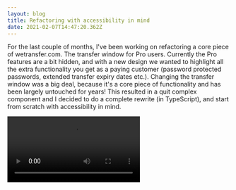 ```yaml
---
layout: blog
title: Refactoring with accessibility in mind
date: 2021-02-07T14:47:20.362Z
---
```

For the last couple of months, I've been working on refactoring a core piece of wetransfer.com. The transfer window for Pro users. Currently the Pro features are a bit hidden, and with a new design we wanted to highlight all the extra functionality you get as a paying customer (password protected passwords, extended transfer expiry dates etc.). Changing the transfer window was a big deal, because it's a core piece of functionality and has been largely untouched for years! This resulted in a quit complex component and I decided to do a complete rewrite (in TypeScript), and start from scratch with accessibility in mind. 

<video loop src="/video/demo.webm" />

The component might seem like it has a lot going on, but when you break it down, it's pretty simple. We have a container component (`TransferWindowPro`) that manages most of the state and is connected with Redux, switches between the expanded and collapsed UI. The expanded UI is used during the configuration of the transfer, and the collapsed UI is used to display different uploading states. When the window expands we transform the `scale` of the SVG to animate the layout of the file list, and it appears as if the configuration component slides out of the files list. All these transitions are triggered as components are added and removed from the DOM, with the use of a prop and `react-transition-group`.

## accessibility improvements 

From the beginning we wanted everything to be fully keyboard accessible and have clear focus states which sometimes wasn't optimal from a design point of view (e.g. chrome doesn't remove the outline after a click, the standard outline doesn't adhere to rounded borders). So to solve these issues we decided to use `:focus-visible` to provide a different focus indicator based on the user’s input modality (mouse vs. keyboard). Because we need to support IE11 we also had to add the polyfill and a postCSS plugin so we can start using it today. For the rounded outline Josh Cameau had a great tip:

<blockquote class="twitter-tweet"><p lang="en" dir="ltr">🔥 Focus outlines are important for accessibility, but they can&#39;t be rounded. Simulate &#39;em with box-shadow!<br><br>This neat trick uses the semi-obscure “spread” property:<br><br>.btn {<br> box-shadow: <br> 0px 0px 0px 2px <a href="https://twitter.com/hashtag/2960C5?src=hash&amp;ref_src=twsrc%5Etfw">#2960C5</a>,<br> 0px 0px 0px 3px <a href="https://twitter.com/hashtag/FFFFFF?src=hash&amp;ref_src=twsrc%5Etfw">#FFFFFF</a>;<br>}<br><br>Demo: <a href="https://t.co/NvY0qIEkPV">https://t.co/NvY0qIEkPV</a> <a href="https://t.co/naE019qEcS">pic.twitter.com/naE019qEcS</a></p>&mdash; Josh W. Comeau (@JoshWComeau) <a href="https://twitter.com/JoshWComeau/status/1356713502954635274?ref_src=twsrc%5Etfw">February 2, 2021</a></blockquote> <script async src="https://platform.twitter.com/widgets.js" charset="utf-8"></script>

While I was writing these components, I wrote my unit tests with `react-testing-library`, which helps you to write your components in an accessible way:

> One of the guiding principles of the Testing Library APIs is that they should enable you to test your app the way your users use it, including through accessibility interfaces like screen readers.

So while I was testing my code I used `*ByRole` selectors a lot, and found multiple accessibility improvements while I was developing and when I first went through the new transfer window VoiceOver over enabled, the text gave an ok representation what was on the screen.

In the transfer window we Reach UI (an accessible foundation for React components) where we can, and this helps making something like an [accessibility complex](https://www.w3.org/TR/wai-aria-practices/examples/combobox/aria1.1pattern/listbox-combo.html) component like a combobox, very easy. It was really cool to hear the VoiceOver highlighting that there are multiple items in the list.

I did run into some issues with the switch component I made, where the screenreader did not read out the label when you focussed. And when I came across the aria [switch role](https://developer.mozilla.org/en-US/docs/Web/Accessibility/ARIA/Roles/Switch_role), I rewrote that a bit and was able to describe the switches correctly.

my tips:

* write tests with `react-testing-libary` and follow their tips for good accessibility.
* use something like reach-ui for more complex accessibility patterns.
* Use VoiceOver for mac to check your component.
* use `:focus-outline` and box-shadow for nice focus states.



## the results 
TBC
